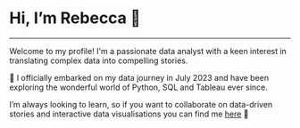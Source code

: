 # Hi, I’m Rebecca 💫
***

Welcome to my profile! I'm a passionate data analyst with a keen interest in translating complex data into compelling stories.

🌱 I officially embarked on my data journey in July 2023 and have been exploring the wonderful world of Python, SQL and Tableau ever since.

I’m always looking to learn, so if you want to collaborate on data-driven stories and interactive data visualisations you can find me [here](https://www.linkedin.com/in/rebeccachu/) 💌

<!---
chubecca21/chubecca21 is a ✨ special ✨ repository because its `README.md` (this file) appears on your GitHub profile.
You can click the Preview link to take a look at your changes.
--->
